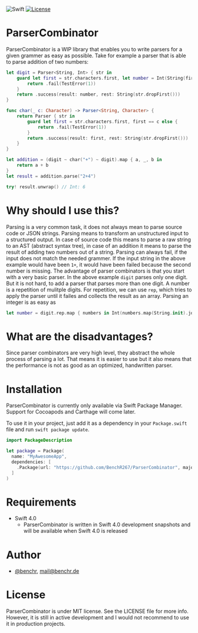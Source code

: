 ![Swift](https://img.shields.io/badge/Swift-4.0-orange.svg)
[![License](http://img.shields.io/badge/license-MIT-lightgrey.svg?style=flat)](http://mit-license.org)

# ParserCombinator

ParserCombinator is a WIP library that enables you to write parsers for a given grammer as easy as possible. Take for example a parser that is able to parse addition of two numbers:

```Swift
let digit = Parser<String, Int> { str in
    guard let first = str.characters.first, let number = Int(String(first)) else {
        return .fail(TestError(1))
    }
    return .success(result: number, rest: String(str.dropFirst()))
}

func char(_ c: Character) -> Parser<String, Character> {
    return Parser { str in
        guard let first = str.characters.first, first == c else {
            return .fail(TestError(1))
        }
        return .success(result: first, rest: String(str.dropFirst()))
    }
}

let addition = (digit ~ char("+") ~ digit).map { a, _, b in
    return a + b
}
let result = addition.parse("2+4")

try! result.unwrap() // Int: 6
```

# Why should I use this?

Parsing is a very common task, it does not always mean to parse source code or JSON strings. Parsing means to transform an unstructured input to a structured output. In case of source code this means to parse a raw string to an AST (abstract syntax tree), in case of an addition it means to parse the result of adding two numbers out of a string.
Parsing can always fail, if the input does not match the needed grammer. If the input string in the above example would have been `1+`, it would have been failed because the second number is missing.
The advantage of parser combinators is that you start with a very basic parser. In the above example `digit` parses only one digit. But it is not hard, to add a parser that parses more than one digit. A number is a repetition of mulitple digits. For repetition, we can use `rep`, which tries to apply the parser until it failes and collects the result as an array.
Parsing an integer is as easy as

```Swift
let number = digit.rep.map { numbers in Int(numbers.map(String.init).joined()) ?? 0 }
```

# What are the disadvantages?

Since parser combinators are very high level, they abstract the whole process of parsing a lot. That means it is easier to use but it also means that the performance is not as good as an optimized, handwritten parser.

# Installation

ParserCombinator is currently only available via Swift Package Manager. Support for Cocoapods and Carthage will come later.

To use it in your project, just add it as a dependency in your `Package.swift` file and run `swift package update`.

```Swift
import PackageDescription

let package = Package(
  name: "MyAwesomeApp",
  dependencies: [
    .Package(url: "https://github.com/BenchR267/ParserCombinator", majorVersion: 0)
  ]
)
```

# Requirements

* Swift 4.0
	* ParserCombinator is written in Swift 4.0 development snapshots and will be available when Swift 4.0 is released

# Author

* [@benchr](https://twitter.com/benchr), mail@benchr.de

# License

ParserCombinator is under MIT license. See the LICENSE file for more info. However, it is still in active development and I would not recommend to use it in production projects.
